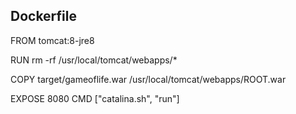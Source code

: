 ##  Dockerfile
FROM tomcat:8-jre8

RUN rm -rf /usr/local/tomcat/webapps/*

COPY target/gameoflife.war /usr/local/tomcat/webapps/ROOT.war

EXPOSE 8080
CMD ["catalina.sh", "run"]